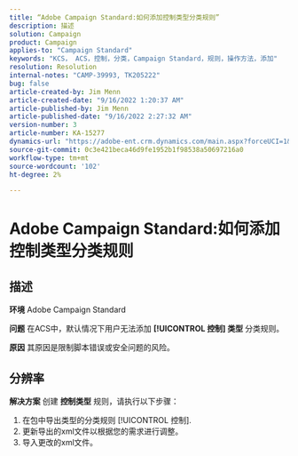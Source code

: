 ```yaml
---
title: “Adobe Campaign Standard:如何添加控制类型分类规则”
description: 描述
solution: Campaign
product: Campaign
applies-to: "Campaign Standard"
keywords: "KCS， ACS，控制，分类，Campaign Standard，规则，操作方法，添加"
resolution: Resolution
internal-notes: "CAMP-39993, TK205222"
bug: false
article-created-by: Jim Menn
article-created-date: "9/16/2022 1:20:37 AM"
article-published-by: Jim Menn
article-published-date: "9/16/2022 2:27:32 AM"
version-number: 3
article-number: KA-15277
dynamics-url: "https://adobe-ent.crm.dynamics.com/main.aspx?forceUCI=1&pagetype=entityrecord&etn=knowledgearticle&id=7b5e60c4-5d35-ed11-9db1-0022480866ad"
source-git-commit: 0c3e421beca46d9fe1952b1f98538a50697216a0
workflow-type: tm+mt
source-wordcount: '102'
ht-degree: 2%

---
```


# Adobe Campaign Standard:如何添加控制类型分类规则

## 描述


<b>环境</b>
Adobe Campaign Standard

<b>问题</b>
在ACS中，默认情况下用户无法添加 <b>[!UICONTROL 控制] 类型</b> 分类规则。

<b>原因</b>
其原因是限制脚本错误或安全问题的风险。


## 分辨率


<b>解决方案</b>
创建 <b>控制类型</b> 规则，请执行以下步骤：

1. 在包中导出类型的分类规则 [!UICONTROL 控制].
2. 更新导出的xml文件以根据您的需求进行调整。
3. 导入更改的xml文件。
